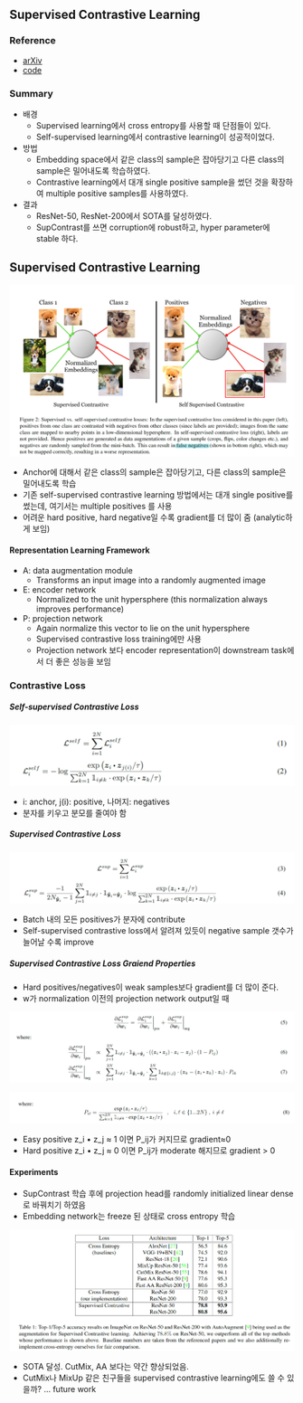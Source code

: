 ## Supervised Contrastive Learning

### Reference

- [arXiv](https://arxiv.org/abs/2004.11362)
- [code](https://github.com/HobbitLong/SupContrast)

### Summary

- 배경
  - Supervised learning에서 cross entropy를 사용할 때 단점들이 있다.
  - Self-supervised learning에서 contrastive learning이 성공적이었다.
- 방법
  - Embedding space에서 같은 class의 sample은 잡아당기고 다른 class의 sample은 밀어내도록 학습하였다.
  - Contrastive learning에서 대개 single positive sample을 썼던 것을 확장하여 multiple positive samples를 사용하였다.
- 결과
  - ResNet-50, ResNet-200에서 SOTA를 달성하였다.
  - SupContrast를 쓰면 corruption에 robust하고, hyper parameter에 stable 하다.

## Supervised Contrastive Learning

![image-20200812111221624](../images/Supervised_Contrastive_Learning/figure2.png)

- Anchor에 대해서 같은 class의 sample은 잡아당기고, 다른 class의 sample은 밀어내도록 학습
- 기존 self-supervised contrastive learning 방법에서는 대개 single positive를 썼는데, 여기서는 multiple positives 를 사용
- 어려운 hard positive, hard negative일 수록 gradient를 더 많이 줌 (analytic하게 보임)

#### Representation Learning Framework

- A: data augmentation module
  - Transforms an input image into a randomly augmented image
- E: encoder network
  - Normalized to the unit hypersphere (this normalization always improves performance)
- P: projection network
  - Again normalize this vector to lie on the unit hypersphere
  - Supervised contrastive loss training에만 사용
  - Projection network 보다 encoder representation이 downstream task에서 더 좋은 성능을 보임

### Contrastive Loss

##### Self-supervised Contrastive Loss

![image-20200812112903855](../images/Supervised_Contrastive_Learning/self_supervised_contrastive_loss.png)

- i: anchor, j(i): positive, 나머지: negatives
- 분자를 키우고 분모를 줄여야 함

##### Supervised Contrastive Loss

![image-20200812113048945](../images/Supervised_Contrastive_Learning/supervised_contrastive_loss.png)

- Batch 내의 모든 positives가 분자에 contribute
- Self-supervised contrastive loss에서 알려져 있듯이 negative sample 갯수가 늘어날 수록 improve

##### Supervised Contrastive Loss Graiend Properties

- Hard positives/negatives이 weak samples보다 gradient를 더 많이 준다.
- w가 normalization 이전의 projection network output일 때 

![image-20200812113803018](../images/Supervised_Contrastive_Learning/gradient_1.png)

![image-20200812113834848](../images/Supervised_Contrastive_Learning/gradient_2.png)

- Easy positive z_i • z_j ≈ 1 이면 P_ij가 커지므로 gradient≈0
- Hard positive z_i • z_j ≈ 0 이면 P_ij가 moderate 해지므로 gradient > 0

#### Experiments

- SupContrast 학습 후에 projection head를 randomly initialized linear dense로 바꿔치기 하였음
- Embedding network는 freeze 된 상태로 cross entropy 학습

![image-20200812114604207](../images/Supervised_Contrastive_Learning/table_1.png)

- SOTA 달성. CutMix, AA 보다는 약간 향상되었음.
- CutMix나 MixUp 같은 친구들을 supervised contrastive learning에도 쓸 수 있을까? ... future work

